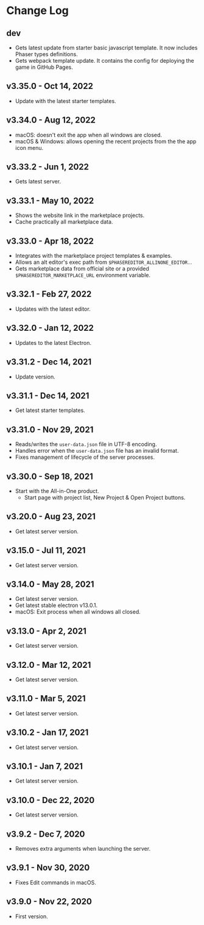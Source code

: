 # Change Log

## dev

* Gets latest update from starter basic javascript template. It now includes Phaser types definitions.
* Gets webpack template update. It contains the config for deploying the game in GitHub Pages.

## v3.35.0 - Oct 14, 2022

* Update with the latest starter templates.

## v3.34.0 - Aug 12, 2022

* macOS: doesn't exit the app when all windows are closed.
* macOS & Windows: allows opening the recent projects from the the app icon menu. 

## v3.33.2 - Jun 1, 2022

* Gets latest server.

## v3.33.1 - May 10, 2022

* Shows the website link in the marketplace projects.
* Cache practically all marketplace data.

## v3.33.0 - Apr 18, 2022

* Integrates with the marketplace project templates & examples.
* Allows an alt  editor's exec path from `$PHASEREDITOR_ALLINONE_EDITOR.`.
* Gets marketplace data from official site or a provided `$PHASEREDITOR_MARKETPLACE_URL` environment variable.

## v3.32.1 - Feb 27, 2022

* Updates with the latest editor.

## v3.32.0 - Jan 12, 2022

* Updates to the latest Electron.

## v3.31.2 - Dec 14, 2021

* Update version.

## v3.31.1 - Dec 14, 2021

* Get latest starter templates.

## v3.31.0 - Nov 29, 2021

* Reads/writes the `user-data.json` file in UTF-8 encoding.
* Handles error when the `user-data.json` file has an invalid format.
* Fixes management of lifecycle of the server processes.

## v3.30.0 - Sep 18, 2021

* Start with the All-in-One product.
    * Start page with project list, New Project & Open Project buttons.

## v3.20.0 - Aug 23, 2021

* Get latest server version.

## v3.15.0 - Jul 11, 2021

* Get latest server version.

## v3.14.0 - May 28, 2021

* Get latest server version.
* Get latest stable electron v13.0.1.
* macOS: Exit process when all windows all closed.

## v3.13.0 - Apr 2, 2021

* Get latest server version.

## v3.12.0 - Mar 12, 2021

* Get latest server version.

## v3.11.0 - Mar 5, 2021

* Get latest server version.

## v3.10.2 - Jan 17, 2021

* Get latest server version.

## v3.10.1 - Jan 7, 2021

* Get latest server version.

## v3.10.0 - Dec 22, 2020

* Get latest server version.

## v3.9.2 - Dec 7, 2020

* Removes extra arguments when launching the server.

## v3.9.1 - Nov 30, 2020

* Fixes Edit commands in macOS.

## v3.9.0 - Nov 22, 2020

* First version.
